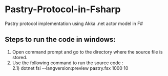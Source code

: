 # Pastry-Protocol-in-Fsharp
Pastry protocol implementation using Akka .net actor model in F# 
## Steps to run the code in windows:
1) Open command prompt and go to the directory where the source file is stored. 
2) Use the following command to run the source code :  
   2.1) dotnet fsi --langversion:preview pastry.fsx 1000 10
   <!-- pastry.fsx is the file name, 1000 is the number of actors to be created and 10 is the number of requests to performed by each actor.
    make sure .NET core SDK is installed in order to run the code -->
